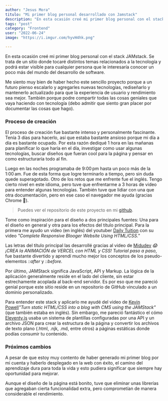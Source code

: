 ```yaml
---
author: "Jesus Mora"
titulo: "Mi primer blog personal desarrollado con Jamstack"
description: "En esta ocasión creé mi primer blog personal con el stack JAMstack. Se trata de un sitio donde tocare distintos temas relacionados a la tecnología y podra estar visible para cualquier persona que le interesaria conocer un poco mas del mundo del desarrollo de software."
tags: "post"
category: "Frontend"
user: "2022-06-24"
image: "https://i.imgur.com/hyvH4hk.png"

---
```



En esta ocasión creé mi primer blog personal con el stack JAMstack. Se trata de un sitio donde tocaré distintos temas relacionados a la tecnología y podrá estar visible para cualquier persona que le interesaría conocer un poco más del mundo del desarrollo de software.


Me siento muy bien de haber hecho este sencillo proyecto porque a un futuro pienso escalarlo y agregarles nuevas tecnologías, rediseñarlo y mantenerlo actualizado para que la experiencia de usuario y rendimiento sea mejor. También porque podre compartir todas las cosas geniales que vaya haciendo con tecnología (debo admitir que siento gran placer por documentar las cosas que hago).

### Proceso de creación

El proceso de creación fue bastante intenso y personalmente fascinante. Tenía 3 días para hacerlo, así que estaba bastante ansioso porque mi día a día es bastante ocupado. Por esta razón dediqué 1 hora en las mañanas para planificar lo que haría en el día, investigar como usar algunas tecnologías, buscar diseños que fueran cool para la página y pensar en como estructuraría todo al fin.

Luego en las noches programaba de 9:00 pm hasta un poco más de la 1:00 am. Fue de esta forma que logre terminarlo a tiempo, pero sin duda quede superagotado. Otro de los retos que me enfrente fue el inglés. Tengo cierto nivel en este idioma, pero tuve que enfrentarme a 3 horas de video para entender algunas tecnologías. También tuve que lidiar con una que otra documentación, pero en ese caso el navegador me ayuda (gracias Chrome 💙).

> Puedes ver el repositorio de este proyecto en mi [github](https://github.com/jesusalbertokiz/jmxs.dev).

Tome como inspiración para el diseño a dos principales fuentes: Una para el diseño en general y otra para los efectos del título principal. Para la primera me ayudo un video (en inglés) del youtuber [Daily Tuition](https://www.youtube.com/watch?v=CrSC1ZA9j0M) con su video *"Complete Responsive Blooger Website Using HTML/CSS."*

Las letras del título principal las desarrollé gracias al video de [Midudev](https://www.youtube.com/watch?v=18Hzm7aVzOA) *😱 ¡CREA la ANIMACIÓN de VERCEL con HTML y CSS! Tutorial paso a paso*, fue bastante divertido y aprendí mucho mejor los conceptos de los pseudo-elementos *::after* y *::before.*

Por último, JAMStack significa JavaScript, API y Markup. La lógica de la aplicación generalmente reside en el lado del cliente, sin estar estrechamente acoplada al back-end servidor. Es por eso que me pareció genial porque este sitio reside en un repositorio de GitHub vinculado a un dominio personalizado.

Para entender este stack y aplicarlo me ayudé del video de [Kevin Powell](https://www.youtube.com/watch?v=4wD00RT6d-g)*"Turn static HTML/CSS into a blog with CMS using the JAMStack"*(que también estaba en inglés). Sin embargo, me pareció fantástico el cómo [Eleventy.js](https://www.11ty.dev/docs/) usaba un sistema de plantillas configuradas por una API y un archivo JSON para crear la estructura de la página y convertir los archivos de texto plano (.html, .njk, .md, entre otros) a páginas estáticas donde podías consumir tu contenido.

### Próximos cambios

A pesar de que estoy muy contento de haber generado mi primer blog por mi cuenta y haberlo desplegado en la web con éxito, el camino del aprendizaje dura para toda la vida y esto pudiera significar que siempre hay oportunidad para mejorar.

Aunque el diseño de la página está bonito, tuve que eliminar unas librerías que agregaban cierta funcionalidad extra, pero comprometían de manera considerable el rendimiento.


